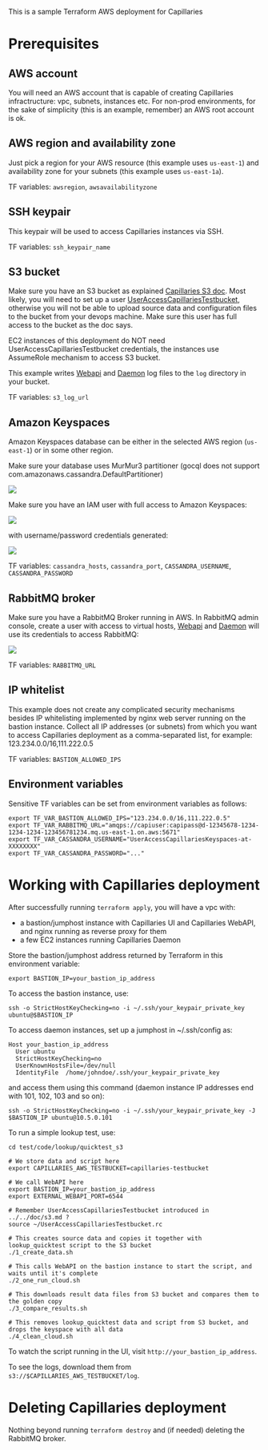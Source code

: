 This is a sample Terraform AWS deployment for Capillaries

# Prerequisites

## AWS account

You will need an AWS account that is capable of creating Capillaries infractructure: vpc, subnets, instances etc. For non-prod environments, for the sake of simplicity (this is an example, remember) an AWS root account is ok.

## AWS region and availability zone

Just pick a region for your AWS resource (this example uses `us-east-1`) and availability zone for your subnets (this example uses `us-east-1a`).

TF variables: `awsregion`, `awsavailabilityzone`

## SSH keypair

This keypair will be used to access Capillaries instances via SSH.

TF variables: `ssh_keypair_name`

## S3 bucket

Make sure you have an S3 bucket as explained [Capillaries S3 doc](../../doc/s3.md). Most likely, you will need to set up a user [UserAccessCapillariesTestbucket](../../doc/s3.md#iam-user-useraccesscapillariestestbucket), otherwise you will not be able to upload source data and configuration files to the bucket from your devops machine. Make sure this user has full access to the bucket as the doc says.

EC2 instances of this deployment do NOT need UserAccessCapillariesTestbucket credentials, the instances use AssumeRole mechanism to access S3 bucket.

This example writes [Webapi](../../doc/glossary.md#webapi) and [Daemon](../../doc/glossary.md#daemon) log files to the `log` directory in your bucket.

TF variables: `s3_log_url`

## Amazon Keyspaces

Amazon Keyspaces database can be either in the selected AWS region (`us-east-1`) or in some other region.

Make sure your database uses MurMur3 partitioner (gocql does not support com.amazonaws.cassandra.DefaultPartitioner)

![](./doc/murmur-partitioner.png)

Make sure you have an IAM user with full access to Amazon Keyspaces:

![](./doc/keyspaces-iam-permissions.png)

with username/password credentials generated:

![](./doc/keyspaces-iam-credentials.png)

TF variables: `cassandra_hosts`, `cassandra_port`, `CASSANDRA_USERNAME`, `CASSANDRA_PASSWORD`

## RabbitMQ broker

Make sure you have a RabbitMQ Broker running in AWS. In RabbitMQ admin console, create a user with access to virtual hosts,  [Webapi](../../doc/glossary.md#webapi) and [Daemon](../../doc/glossary.md#daemon) will use its credentials to access RabbitMQ:

![](./doc/rabbitmq-capiuser.png)

TF variables: `RABBITMQ_URL`

## IP whitelist

This example does not create any complicated security mechanisms besides IP whitelisting implemented by nginx web server running on the bastion instance. Collect all IP addresses (or subnets) from which you want to access Capillaries deployment as a comma-separated list, for example: 123.234.0.0/16,111.222.0.5

TF variables: `BASTION_ALLOWED_IPS`

## Environment variables

Sensitive TF variables can be set from environment variables as follows:

```
export TF_VAR_BASTION_ALLOWED_IPS="123.234.0.0/16,111.222.0.5"
export TF_VAR_RABBITMQ_URL="amqps://capiuser:capipass@d-12345678-1234-1234-1234-123456781234.mq.us-east-1.on.aws:5671"
export TF_VAR_CASSANDRA_USERNAME="UserAccessCapillariesKeyspaces-at-XXXXXXXX"
export TF_VAR_CASSANDRA_PASSWORD="..."
```

# Working with Capillaries deployment

After successfully running `terraform apply`, you will have a vpc with:
- a bastion/jumphost instance with Capillaries UI and Capillaries WebAPI, and nginx running as reverse proxy for them 
- a few EC2 instances running Capillaries Daemon

Store the bastion/jumphost address returned by Terraform in this environment variable:
 ```
export BASTION_IP=your_bastion_ip_address
```
 
To access the bastion instance, use:
```
ssh -o StrictHostKeyChecking=no -i ~/.ssh/your_keypair_private_key ubuntu@$BASTION_IP
```

To access daemon instances, set up a jumphost in ~/.ssh/config as:
```
Host your_bastion_ip_address
  User ubuntu
  StrictHostKeyChecking=no
  UserKnownHostsFile=/dev/null
  IdentityFile  /home/johndoe/.ssh/your_keypair_private_key
```

and access them using this command (daemon instance IP addresses end with 101, 102, 103 and so on):
```
ssh -o StrictHostKeyChecking=no -i ~/.ssh/your_keypair_private_key -J $BASTION_IP ubuntu@10.5.0.101
```

To run a simple lookup test, use:
```
cd test/code/lookup/quicktest_s3

# We store data and script here
export CAPILLARIES_AWS_TESTBUCKET=capillaries-testbucket

# We call WebAPI here
export BASTION_IP=your_bastion_ip_address
export EXTERNAL_WEBAPI_PORT=6544

# Remember UserAccessCapillariesTestbucket introduced in ../../doc/s3.md ?
source ~/UserAccessCapillariesTestbucket.rc

# This creates source data and copies it together with lookup_quicktest script to the S3 bucket
./1_create_data.sh

# This calls WebAPI on the bastion instance to start the script, and waits until it's complete
./2_one_run_cloud.sh

# This downloads result data files from S3 bucket and compares them to the golden copy
./3_compare_results.sh

# This removes lookup_quicktest data and script from S3 bucket, and drops the keyspace with all data
./4_clean_cloud.sh
```

To watch the script running in the UI, visit `http://your_bastion_ip_address`.

To see the logs, download them from `s3://$CAPILLARIES_AWS_TESTBUCKET/log`.

# Deleting Capillaries deployment

Nothing beyond running `terraform destroy` and (if needed) deleting the RabbitMQ broker.


